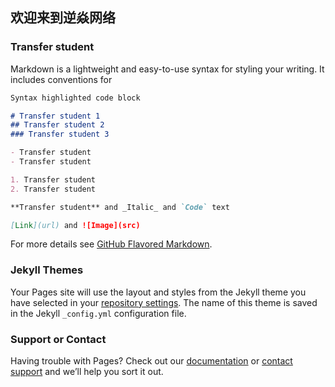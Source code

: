 ## 欢迎来到逆焱网络



### Transfer student

Markdown is a lightweight and easy-to-use syntax for styling your writing. It includes conventions for

```markdown
Syntax highlighted code block

# Transfer student 1
## Transfer student 2
### Transfer student 3

- Transfer student
- Transfer student

1. Transfer student
2. Transfer student

**Transfer student** and _Italic_ and `Code` text

[Link](url) and ![Image](src)
```

For more details see [GitHub Flavored Markdown](https://guides.github.com/features/mastering-markdown/).

### Jekyll Themes

Your Pages site will use the layout and styles from the Jekyll theme you have selected in your [repository settings](https://github.com/jyzgo/transferStudent.GitHub.io/settings/pages). The name of this theme is saved in the Jekyll `_config.yml` configuration file.

### Support or Contact

Having trouble with Pages? Check out our [documentation](https://docs.github.com/categories/github-pages-basics/) or [contact support](https://support.github.com/contact) and we’ll help you sort it out.
